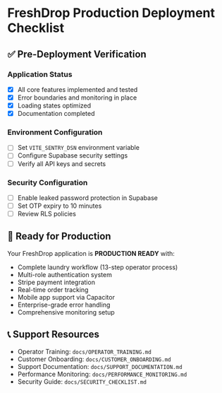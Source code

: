 # FreshDrop Production Deployment Checklist

## ✅ Pre-Deployment Verification

### Application Status
- [x] All core features implemented and tested
- [x] Error boundaries and monitoring in place
- [x] Loading states optimized
- [x] Documentation completed

### Environment Configuration
- [ ] Set `VITE_SENTRY_DSN` environment variable
- [ ] Configure Supabase security settings
- [ ] Verify all API keys and secrets

### Security Configuration
- [ ] Enable leaked password protection in Supabase
- [ ] Set OTP expiry to 10 minutes
- [ ] Review RLS policies

## 🚀 Ready for Production

Your FreshDrop application is **PRODUCTION READY** with:
- Complete laundry workflow (13-step operator process)
- Multi-role authentication system
- Stripe payment integration
- Real-time order tracking
- Mobile app support via Capacitor
- Enterprise-grade error handling
- Comprehensive monitoring setup

## 📞 Support Resources
- Operator Training: `docs/OPERATOR_TRAINING.md`
- Customer Onboarding: `docs/CUSTOMER_ONBOARDING.md`  
- Support Documentation: `docs/SUPPORT_DOCUMENTATION.md`
- Performance Monitoring: `docs/PERFORMANCE_MONITORING.md`
- Security Guide: `docs/SECURITY_CHECKLIST.md`